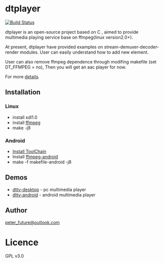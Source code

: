 
# dtplayer 
[![Build Status](https://travis-ci.org/peterfuture/dtplayer_c.svg?branch=master)](https://travis-ci.org/peterfuture/dtplayer_c)

dtplayer is an open-source project based on C , aimed to provide multimedia playing service base on ffmpeg(linux version2.0+).

At present, dtplayer have provided examples on stream-demuxer-decoder-render modules. User can easily understand how to add new element.

User can also remove ffmpeg dependence through modifing makefile (set DT_FFMPEG = no), Then you will get an aac player for now. 

For more [details](http://blog.csdn.net/dtplayer).


## Installation
### Linux
* install sdl1.0
* install [ffmpeg](https://github.com/FFmpeg/FFmpeg)
* make -j8

### Android
* [Install ToolChain](https://github.com/peterfuture/dttv-android/wiki/1-%E5%AE%89%E8%A3%85android-arm%E4%BA%A4%E5%8F%89%E7%BC%96%E8%AF%91%E9%93%BE)
* Install [ffmpeg-android](https://github.com/peterfuture/ffmpeg_android)
* make -f makefile-android -j8

## Demos
* [dttv-desktop](https://github.com/peterfuture/dttv-desktop) - pc multimedia player
* [dttv-android](https://github.com/peterfuture/dttv-android) - android multimedia player

## Author
peter_future@outlook.com

# Licence
GPL v3.0
